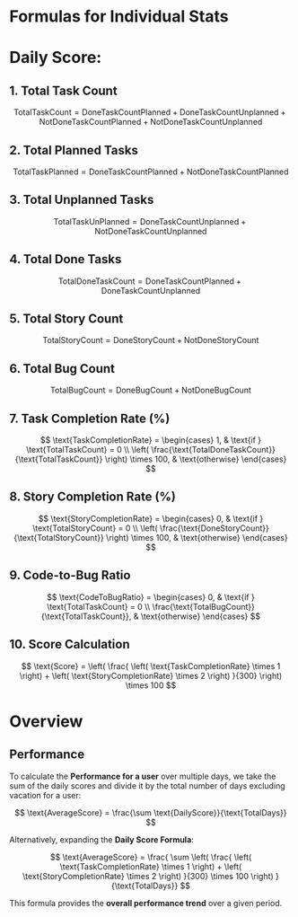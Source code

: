 # Formulas for Individual Stats
# Daily Score:
## 1. Total Task Count
$$
\text{TotalTaskCount} = \text{DoneTaskCountPlanned} + \text{DoneTaskCountUnplanned} + \text{NotDoneTaskCountPlanned} + \text{NotDoneTaskCountUnplanned}
$$

## 2. Total Planned Tasks
$$
\text{TotalTaskPlanned} = \text{DoneTaskCountPlanned} + \text{NotDoneTaskCountPlanned}
$$

## 3. Total Unplanned Tasks
$$
\text{TotalTaskUnPlanned} = \text{DoneTaskCountUnplanned} + \text{NotDoneTaskCountUnplanned}
$$

## 4. Total Done Tasks
$$
\text{TotalDoneTaskCount} = \text{DoneTaskCountPlanned} + \text{DoneTaskCountUnplanned}
$$

## 5. Total Story Count
$$
\text{TotalStoryCount} = \text{DoneStoryCount} + \text{NotDoneStoryCount}
$$

## 6. Total Bug Count
$$
\text{TotalBugCount} = \text{DoneBugCount} + \text{NotDoneBugCount}
$$

## 7. Task Completion Rate (%)
$$
\text{TaskCompletionRate} =
\begin{cases}
1, & \text{if } \text{TotalTaskCount} = 0 \\
\left( \frac{\text{TotalDoneTaskCount}}{\text{TotalTaskCount}} \right) \times 100, & \text{otherwise}
\end{cases}
$$

## 8. Story Completion Rate (%)
$$
\text{StoryCompletionRate} =
\begin{cases}
0, & \text{if } \text{TotalStoryCount} = 0 \\
\left( \frac{\text{DoneStoryCount}}{\text{TotalStoryCount}} \right) \times 100, & \text{otherwise}
\end{cases}
$$

## 9. Code-to-Bug Ratio
$$
\text{CodeToBugRatio} =
\begin{cases}
0, & \text{if } \text{TotalTaskCount} = 0 \\
\frac{\text{TotalBugCount}}{\text{TotalTaskCount}}, & \text{otherwise}
\end{cases}
$$

## 10. Score Calculation
$$
\text{Score} =
\left( \frac{ \left( \text{TaskCompletionRate} \times 1 \right) + \left( \text{StoryCompletionRate} \times 2 \right) }{300} \right) \times 100
$$

# Overview


## Performance
To calculate the **Performance for a user** over multiple days, we take the sum of the daily scores and divide it by the total number of days excluding vacation for a user:

$$
\text{AverageScore} = \frac{\sum \text{DailyScore}}{\text{TotalDays}}
$$

Alternatively, expanding the **Daily Score Formula**:

$$
\text{AverageScore} =
\frac{ \sum \left( \frac{ \left( \text{TaskCompletionRate} \times 1 \right) + \left( \text{StoryCompletionRate} \times 2 \right) }{300} \times 100 \right) }{\text{TotalDays}}
$$


This formula provides the **overall performance trend** over a given period.